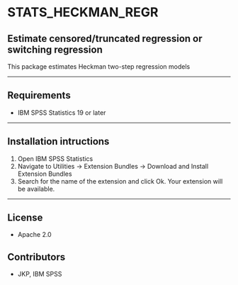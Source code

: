 # STATS_HECKMAN_REGR
## Estimate censored/truncated regression or switching regression
 This package estimates Heckman two-step regression models

---
Requirements
----
- IBM SPSS Statistics 19 or later

---
Installation intructions
----
1. Open IBM SPSS Statistics
2. Navigate to Utilities -> Extension Bundles -> Download and Install Extension Bundles
3. Search for the name of the extension and click Ok. Your extension will be available.

---
License
----

- Apache 2.0
                              
Contributors
----

  - JKP, IBM SPSS
